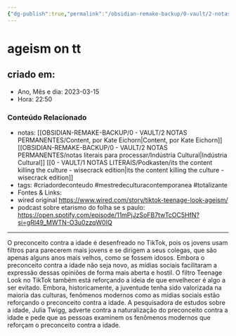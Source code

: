 ```yaml
---
{"dg-publish":true,"permalink":"/obsidian-remake-backup/0-vault/2-notas-permanentes/etarismo-no-tiktok/","tags":["permanente","criadordeconteudo","mestredeculturacontemporanea","totalizante"],"dgHomeLink":true,"dgShowLocalGraph":true,"dgShowFileTree":true,"dgEnableSearch":true,"noteIcon":""}
---
```


# ageism on tt

## criado em: 

- Ano, Mês e dia: 2023-03-15
- Hora: 22:50

### Conteúdo Relacionado

- notas: [[OBSIDIAN-REMAKE-BACKUP/0 - VAULT/2 NOTAS PERMANENTES/Content, por Kate Eichorn\|Content, por Kate Eichorn]] [[OBSIDIAN-REMAKE-BACKUP/0 - VAULT/2 NOTAS PERMANENTES/notas literais para processar/Indústria Cultural\|Indústria Cultural]] [[0 - VAULT/1 NOTAS LITERAIS/Podkasten/its the content killing the culture - wisecrack edition\|its the content killing the culture - wisecrack edition]]
- tags: #criadordeconteudo #mestredeculturacontemporanea #totalizante 
- Fontes & Links: 
- wired original https://www.wired.com/story/tiktok-teenage-look-ageism/
- podcast sobre etarismo do folha se s paulo: https://open.spotify.com/episode/11mPjJzSoFB7twTcOC5HfN?si=gRl49_MWTN-O3u0zzqW0IQ
---

O preconceito contra a idade é desenfreado no TikTok, pois os jovens usam filtros para parecerem mais jovens e se dirigem a seus colegas, que são apenas alguns anos mais velhos, como se fossem idosos. Embora o preconceito contra a idade não seja novo, as mídias sociais facilitaram a expressão dessas opiniões de forma mais aberta e hostil. O filtro Teenage Look no TikTok também está reforçando a ideia de que envelhecer é algo a ser evitado. Embora, historicamente, a juventude tenha sido valorizada na maioria das culturas, fenômenos modernos como as mídias sociais estão reforçando o preconceito contra a idade. A pesquisadora de estudos sobre a idade, Julia Twigg, adverte contra a naturalização do preconceito contra a idade e pede que as pessoas examinem os fenômenos modernos que reforçam o preconceito contra a idade.